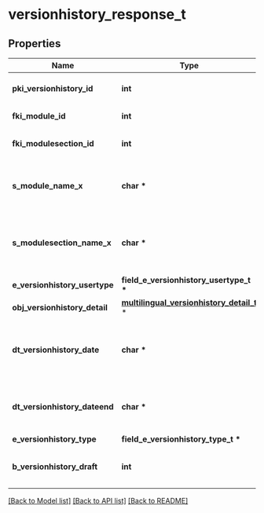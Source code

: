 # versionhistory_response_t

## Properties
Name | Type | Description | Notes
------------ | ------------- | ------------- | -------------
**pki_versionhistory_id** | **int** | The unique ID of the Versionhistory | 
**fki_module_id** | **int** | The unique ID of the Module | [optional] 
**fki_modulesection_id** | **int** | The unique ID of the Modulesection | [optional] 
**s_module_name_x** | **char \*** | The Name of the Module in the language of the requester | [optional] 
**s_modulesection_name_x** | **char \*** | The Name of the Modulesection in the language of the requester | [optional] 
**e_versionhistory_usertype** | **field_e_versionhistory_usertype_t \*** |  | [optional] 
**obj_versionhistory_detail** | [**multilingual_versionhistory_detail_t**](multilingual_versionhistory_detail.md) \* |  | 
**dt_versionhistory_date** | **char \*** | The date  at which the Versionhistory was published or should be published | 
**dt_versionhistory_dateend** | **char \*** | The date  at which the Versionhistory will no longer be visible | [optional] 
**e_versionhistory_type** | **field_e_versionhistory_type_t \*** |  | 
**b_versionhistory_draft** | **int** | Whether the Versionhistory is published or still a draft | 

[[Back to Model list]](../README.md#documentation-for-models) [[Back to API list]](../README.md#documentation-for-api-endpoints) [[Back to README]](../README.md)


